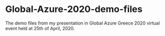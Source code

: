 # Global-Azure-2020-demo-files
The demo files from my presentation in Global Azure Greece 2020 virtual event held at 25th of April, 2020. 
